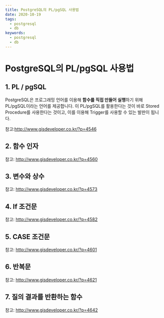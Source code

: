 ```yaml
---
title: PostgreSQL의 PL/pgSQL 사용법
date: 2020-10-19
tags:
  - postgresql
  - db
keywords:
  - postgresql
  - db
---
```


# PostgreSQL의 PL/pgSQL 사용법

## 1. PL / pgSQL

PostgreSQL은 프로그래밍 언어를 이용해 **함수를 직접 만들어 실행**하기 위해 PL/pgSQL이라는 언어를 제공합니다.
이 PL/pgSQL를 활용한다는 것이 바로 Stored Procedure를 사용한다는 것이고,
이를 이용해 Trigger를 사용할 수 있는 발판이 됩니다.

참고:http://www.gisdeveloper.co.kr/?p=4546

## 2. 함수 인자

참고: http://www.gisdeveloper.co.kr/?p=4560

## 3. 변수와 상수

참고: http://www.gisdeveloper.co.kr/?p=4573

## 4. If 조건문

참고: http://www.gisdeveloper.co.kr/?p=4582

## 5. CASE 조건문

참고: http://www.gisdeveloper.co.kr/?p=4601

## 6. 반복문

참고: http://www.gisdeveloper.co.kr/?p=4621

## 7. 질의 결과를 반환하는 함수

참고: http://www.gisdeveloper.co.kr/?p=4642

